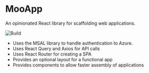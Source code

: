 # MooApp
An opinionated React library for scaffolding web applications.

![Build](https://github.com/andrewmclachlan/mooapp/actions/workflows/build.yml/badge.svg)

- Uses the MSAL library to handle authentication to Azure.
- Uses React Query and Axios for API calls
- Uses React Router for creating a SPA
- Provides an optional layout for a functional app
- Provides components to allow faster assembly of applications
